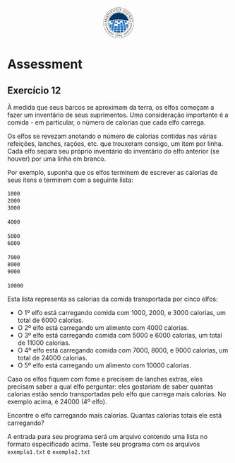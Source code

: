 <p align="center">
    <img src="assets/logo_infnet.png" width="70" height="70" />
</p>

# Assessment

## Exercício 12

À medida que seus barcos se aproximam da terra, os elfos começam a fazer um inventário de seus suprimentos. Uma consideração importante é a comida - em particular, o número de calorias que cada elfo carrega.

Os elfos se revezam anotando o número de calorias contidas nas várias refeições, lanches, rações, etc. que trouxeram consigo, um item por linha. Cada elfo separa seu próprio inventário do inventário do elfo anterior (se houver) por uma linha em branco.

Por exemplo, suponha que os elfos terminem de escrever as calorias de seus itens e terminem com a seguinte lista:
```
1000
2000
3000

4000

5000
6000

7000
8000
9000

10000
```
Esta lista representa as calorias da comida transportada por cinco elfos:

- O 1º elfo está carregando comida com 1000, 2000, e 3000 calorias, um total de 6000 calorias.
- O 2º elfo está carregando um alimento com 4000 calorias.
- O 3º elfo está carregando comida com 5000 e 6000 calorias, um total de 11000 calorias.
- O 4º elfo está carregando comida com 7000, 8000, e 9000 calorias, um total de 24000 calorias.
- O 5º elfo está carregando um alimento com 10000 calorias.

Caso os elfos fiquem com fome e precisem de lanches extras, eles precisam saber a qual elfo perguntar: eles gostariam de saber quantas calorias estão sendo transportadas pelo elfo que carrega mais calorias. No exemplo acima, é 24000 (4º elfo).

Encontre o elfo carregando mais calorias. Quantas calorias totais ele está carregando?

A entrada para seu programa será um arquivo contendo uma lista no formato especificado acima.
Teste seu programa com os arquivos ```exemplo1.txt``` e ```exemplo2.txt```